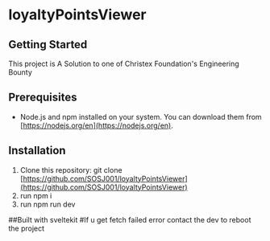 # loyaltyPointsViewer
## Getting Started
This project is A Solution to one of Christex Foundation's Engineering Bounty

## Prerequisites

* Node.js and npm installed on your system. You can download them from [https://nodejs.org/en](https://nodejs.org/en).

## Installation

1. Clone this repository:
   git clone [https://github.com/SOSJ001/loyaltyPointsViewer](https://github.com/SOSJ001/loyaltyPointsViewer)
2. run npm i 
3. run npm run dev

##Built with sveltekit
#If u get fetch failed error contact the dev to reboot the project
